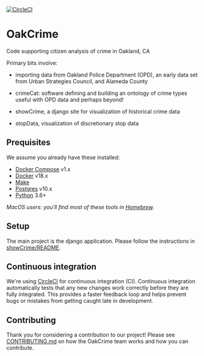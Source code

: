 [![CircleCI](https://circleci.com/gh/openoakland/OakCrime.svg?style=svg)](https://circleci.com/gh/openoakland/OakCrime)

OakCrime
========

Code supporting citizen analysis of crime in Oakland, CA

Primary bits involve:

* importing data from Oakland Police Department (OPD), an early data set from Urban Strategies Council, and Alameda County

* crimeCat: software defining and building an ontology of crime types useful with OPD data and perhaps beyond!

* showCrime, a django site for visualization of historical crime data

* stopData, visualization of discretionary stop data


## Prequisites

We assume you already have these installed:

- [Docker Compose](https://docs.docker.com/compose/) v1.x
- [Docker](https://www.docker.com/) v18.x
- [Make](https://www.gnu.org/software/make/)
- [Postgres](https://www.postgresql.org/) v10.x
- [Python](https://www.python.org/) 3.6+

_MacOS users: you'll find most of these tools in [Homebrew](https://brew.sh)._


## Setup

The main project is the django application. Please follow the instructions in
[showCrime/README](showCrime/README.md).


## Continuous integration

We're using [CircleCI](https://circleci.com/) for continuous integration (CI).
Continuous integration automatically tests that any new changes work correctly
before they are fully integrated. This provides a faster feedback loop and helps
prevent bugs or mistakes from getting caught late in development.


## Contributing

Thank you for considering a contribution to our project! Please see
[CONTRIBUTING.md](CONTRIBUTING.md) on how the OakCrime team works and how you
can contribute.

